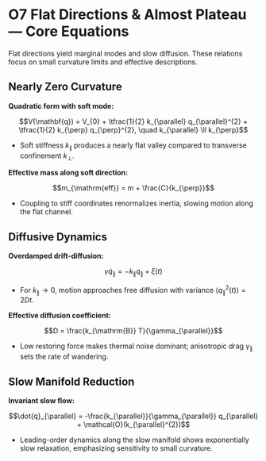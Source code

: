 # O7 Flat Directions & Almost Plateau — Core Equations

Flat directions yield marginal modes and slow diffusion. These relations focus on small curvature limits and effective descriptions.

## Nearly Zero Curvature
**Quadratic form with soft mode:**

$$V(\mathbf{q}) = V_{0} + \tfrac{1}{2} k_{\parallel} q_{\parallel}^{2} + \tfrac{1}{2} k_{\perp} q_{\perp}^{2}, \quad k_{\parallel} \ll k_{\perp}$$

- Soft stiffness $k_{\parallel}$ produces a nearly flat valley compared to transverse confinement $k_{\perp}$.

**Effective mass along soft direction:**

$$m_{\mathrm{eff}} = m + \frac{C}{k_{\perp}}$$

- Coupling to stiff coordinates renormalizes inertia, slowing motion along the flat channel.

## Diffusive Dynamics
**Overdamped drift-diffusion:**

$$\gamma \dot{q}_{\parallel} = -k_{\parallel} q_{\parallel} + \xi(t)$$

- For $k_{\parallel} \to 0$, motion approaches free diffusion with variance $\langle q_{\parallel}^{2}(t) \rangle = 2 D t$.

**Effective diffusion coefficient:**

$$D = \frac{k_{\mathrm{B}} T}{\gamma_{\parallel}}$$

- Low restoring force makes thermal noise dominant; anisotropic drag $\gamma_{\parallel}$ sets the rate of wandering.

## Slow Manifold Reduction
**Invariant slow flow:**

$$\dot{q}_{\parallel} = -\frac{k_{\parallel}}{\gamma_{\parallel}} q_{\parallel} + \mathcal{O}(k_{\parallel}^{2})$$

- Leading-order dynamics along the slow manifold shows exponentially slow relaxation, emphasizing sensitivity to small curvature.

